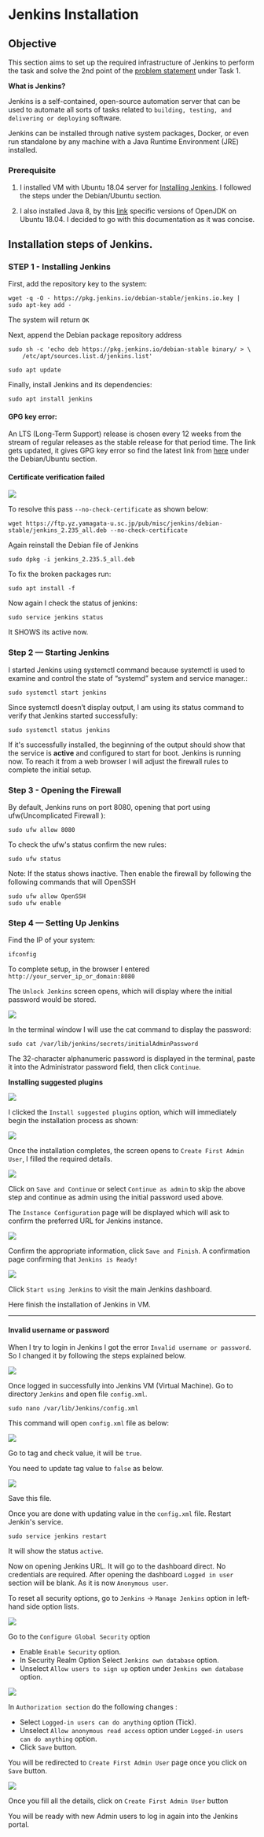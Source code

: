 # Jenkins Installation

## Objective

This section aims to set up the required infrastructure of Jenkins to perform the task and solve the 2nd point of the [problem statement](https://intern-appsecco.netlify.app/problem-statement/) under Task 1.

**What is Jenkins?**

Jenkins is a self-contained, open-source automation server that can be used to automate all sorts of tasks related to `building, testing, and delivering or deploying` software.

Jenkins can be installed through native system packages, Docker, or even run standalone by any machine with a Java Runtime Environment (JRE) installed.

### Prerequisite

1. I installed VM with Ubuntu 18.04 server for [Installing Jenkins](https://www.jenkins.io/doc/book/installing/). I followed the steps under the Debian/Ubuntu section.

2. I also installed Java 8, by this [link](https://www.digitalocean.com/community/tutorials/how-to-install-java-with-apt-on-ubuntu-18-04#installing-specific-versions-of-openjdk) specific versions of OpenJDK on Ubuntu 18.04. I decided to go with this documentation as it was concise. 

## Installation steps of Jenkins.

### STEP 1 - Installing Jenkins

First, add the repository key to the system:

```
wget -q -O - https://pkg.jenkins.io/debian-stable/jenkins.io.key | sudo apt-key add -
```

The system will return `OK` 

Next, append the Debian package repository address

```
sudo sh -c 'echo deb https://pkg.jenkins.io/debian-stable binary/ > \
    /etc/apt/sources.list.d/jenkins.list'

sudo apt update
```

Finally, install Jenkins and its dependencies:

```
sudo apt install jenkins
```
#### **GPG key error:**

An LTS (Long-Term Support) release is chosen every 12 weeks from the stream of regular releases as the stable release for that period time. The link gets updated, it gives GPG key error so find the latest link from [here](https://www.jenkins.io/doc/book/installing/#debianubuntu) under the Debian/Ubuntu section.

#### **Certificate verification failed**

![](Images/2020-08-19_13-05.png)

To resolve this pass `--no-check-certificate` as shown below:

```
wget https://ftp.yz.yamagata-u.sc.jp/pub/misc/jenkins/debian-stable/jenkins_2.235_all.deb --no-check-certificate
```

Again reinstall the Debian file of Jenkins
```
sudo dpkg -i jenkins_2.235.5_all.deb
```

To fix the broken packages run:

```
sudo apt install -f
```

Now again I check the status of jenkins:

```
sudo service jenkins status
```

It SHOWS its active now.

### Step 2 — Starting Jenkins

I started Jenkins using systemctl command because systemctl is used to examine and control the state of “systemd” system and service manager.:

```
sudo systemctl start jenkins
```

Since systemctl doesn’t display output, I am using its status command to verify that Jenkins started successfully:
```
sudo systemctl status jenkins
``` 

If it's successfully installed, the beginning of the output should show that the service is **active** and configured to start for boot. Jenkins is running now. To reach it from a web browser I will adjust the firewall rules to complete the initial setup.

### Step 3 - Opening the Firewall

By default, Jenkins runs on port 8080, opening that port using ufw(Uncomplicated Firewall ):

```
sudo ufw allow 8080
```

To check the ufw's status confirm the new rules:

```
sudo ufw status
```

Note: If the status shows inactive. Then enable the firewall by following the following commands that will OpenSSH

```
sudo ufw allow OpenSSH
sudo ufw enable
```

### Step 4 — Setting Up Jenkins

Find the IP of your system:

```
ifconfig
```

To complete setup, in the browser I entered `http://your_server_ip_or_domain:8080`

The `Unlock Jenkins` screen opens, which will display where the initial password would be stored.

![](Images/2020-08-19_13-58.png)

In the terminal window I will use the cat command to display the password:

```
sudo cat /var/lib/jenkins/secrets/initialAdminPassword
```

The 32-character alphanumeric password is displayed in the terminal, paste it into the Administrator password field, then click `Continue`. 

**Installing suggested plugins**

![](Images/2020-08-19_14-05.png)

I clicked the `Install suggested plugins` option, which will immediately begin the installation process as shown:

![](Images/2020-08-19_14-26.png)

Once the installation completes, the screen opens to `Create First Admin User`, I filled the required details.

![](Images/2020-08-19_14-26_1.png)

Click on `Save and Continue` or select `Continue as admin` to skip the above step and continue as admin using the initial password used above.

The `Instance Configuration` page will be displayed which will ask to confirm the preferred URL for Jenkins instance.

![](Images/2020-08-19_14-28.png)

Confirm the appropriate information, click `Save and Finish`. A confirmation page confirming that `Jenkins is Ready!`

![](Images/2020-08-19_14-29.png)

Click `Start using Jenkins` to visit the main Jenkins dashboard.

Here finish the installation of Jenkins in VM.

------------- 

#### **Invalid username or password**

When I try to login in Jenkins I got the error `Invalid username or password`. So I changed it by following the steps explained below.

![](Images/2020-08-20_00-48.png)

Once logged in successfully into Jenkins VM (Virtual Machine). Go to directory `Jenkins` and open file `config.xml`.

```
sudo nano /var/lib/Jenkins/config.xml
```

This command will open `config.xml` file as below:

![](Images/2020-08-20_00-53.png)

Go to <useSecurity> tag and check value, it will be `true`. 

You need to update <useSecurity> tag value to `false` as below.

![](Images/2020-08-20_00-54.png)
 
Save this file.

Once you are done with updating value in the `config.xml` file. Restart Jenkin's service.

```
sudo service jenkins restart
```

It will show the status `active`.

Now on opening Jenkins URL. It will go to the dashboard direct. No credentials are required. After opening the dashboard `Logged in user` section will be blank. As it is now `Anonymous user`.

To reset all security options, go to `Jenkins` -> `Manage Jenkins` option in left-hand side option lists. 

![](Images/2020-08-20_10-10.png)

Go to the `Configure Global Security` option

* Enable `Enable Security` option.
* In Security Realm Option Select `Jenkins own database` option.
* Unselect `Allow users to sign up` option under `Jenkins own database` option.
  
![](Images/2020-08-20_10-12.png)

In `Authorization section` do the following changes :

* Select `Logged-in users can do anything` option (Tick).
* Unselect `Allow anonymous read access` option under `Logged-in users can do anything` option.
* Click `Save` button. 

You will be redirected to `Create First Admin User` page once you click on `Save` button.

![](Images/2020-08-20_01-04.png)

Once you fill all the details, click on `Create First Admin User` button

You will be ready with new Admin users to log in again into the Jenkins portal. 


